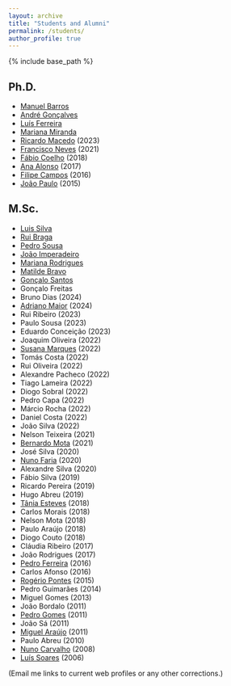 ```yaml
---
layout: archive
title: "Students and Alumni"
permalink: /students/
author_profile: true
---
```


{% include base_path %}

## Ph.D.

- [Manuel Barros](https://www.inesctec.pt/en/people/manuel-quintas-barros)
- [André Gonçalves](https://www.inesctec.pt/en/people/andre-silva-goncalves)
- [Luís Ferreira](https://www.inesctec.pt/pt/pessoas/luis-manuel-ferreira)
- [Mariana Miranda](https://www.inesctec.pt/en/people/mariana-martins-miranda)
- [Ricardo Macedo](https://rgmacedo.github.io/) (2023)
- [Francisco Neves](https://pt.linkedin.com/in/fntneves) (2021)
- [Fábio Coelho](https://www.inesctec.pt/pt/pessoas/fabio-andre-coelho) (2018)
- [Ana Alonso](https://www.inesctec.pt/en/people/ana-nunes-alonso) (2017)
- [Filipe Campos](https://github.com/OS-filipecampos) (2016)
- [João Paulo](https://jtpaulo.github.io/) (2015)

## M.Sc.

- [Luis Silva](https://www.inesctec.pt/en/people/luis-manuel-silva)
- [Rui Braga](https://www.inesctec.pt/en/people/rui-miguel-braga)
- [Pedro Sousa](https://www.inesctec.pt/pt/pessoas/pedro-alexandre-sousa)
- [João Imperadeiro](https://www.inesctec.pt/en/people/joao-ribeiro-imperadeiro)
- [Mariana Rodrigues](https://www.inesctec.pt/en/people/mariana-dinis-rodrigues)
- [Matilde Bravo](https://www.inesctec.pt/pt/pessoas/matilde-pizarro-bravo)
- [Gonçalo Santos](https://www.inesctec.pt/en/people/goncalo-couto-dos-santos)
- Gonçalo Freitas
- Bruno Dias (2024)
- [Adriano Maior](https://www.inesctec.pt/pt/pessoas/adriano-novo-maior) (2024)
- Rui Ribeiro (2023)
- Paulo Sousa (2023)
- Eduardo Conceição (2023)
- Joaquim Oliveira (2022)
- [Susana Marques](https://www.inesctec.pt/en/people/susana-vitoria-marques) (2022)
- Tomás Costa (2022)
- Rui Oliveira (2022)
- Alexandre Pacheco (2022)
- Tiago Lameira (2022)
- Diogo Sobral (2022)
- Pedro Capa (2022)
- Márcio Rocha (2022)
- Daniel Costa (2022)
- João Silva (2022)
- Nelson Teixeira (2021)
- [Bernardo Mota](https://github.com/bernardom29) (2021)
- José Silva (2020)
- [Nuno Faria](https://www.inesctec.pt/en/people/nuno-filipe-faria) (2020)
- Alexandre Silva (2020)
- Fábio Silva (2019)
- Ricardo Pereira (2019)
- Hugo Abreu (2019)
- [Tânia Esteves](https://www.inesctec.pt/en/people/tania-conceicao-araujo) (2018)
- Carlos Morais (2018)
- Nelson Mota (2018)
- Paulo Araújo (2018)
- Diogo Couto (2018)
- Cláudia Ribeiro (2017)
- João Rodrigues (2017)
- [Pedro Ferreira](https://github.com/PedroTadim) (2016)
- Carlos Afonso (2016)
- [Rogério Pontes](https://www.inesctec.pt/en/people/rogerio-antonio-pontes) (2015)
- Pedro Guimarães (2014)
- Miguel Gomes (2013)
- João Bordalo (2011)
- [Pedro Gomes](https://pt.linkedin.com/in/pedrolgomes) (2011)
- João Sá (2011)
- [Miguel Araújo](https://about.me/miguel-araujo) (2011)
- Paulo Abreu (2010)
- [Nuno Carvalho](https://pt.linkedin.com/in/nacarvalho) (2008)
- [Luís Soares](https://pt.linkedin.com/in/losoares) (2006)

(Email me links to current web profiles or any other corrections.)